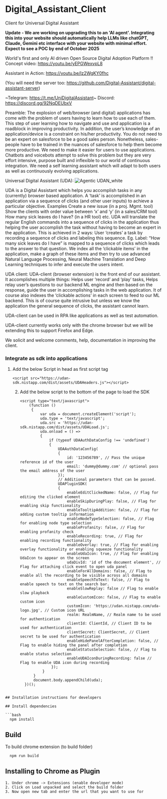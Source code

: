 # Digital_Assistant_Client

Client for Universal Digital Assistant

**Update - We are working on upgrading this to an 'AI agent'. Integrating this into your website should automatically
help LLMs like chatGPT, Claude, Gemini etc interface with your website with minimal effort. Expect to see a POC by end
of October 2025**

World's first and only AI driven Open Source Digital Adoption Platform !!
Concept video: https://youtu.be/yEPGWexvpL8

Assistant in Action: https://youtu.be/Iz2WgKY0fhc

(You will need the server too: https://github.com/Digital-Assistant/digital-assistant-server)

~Telegram: https://t.me/UniDigitalAssistant~
Discord: https://discord.gg/92NqDEUbxV

Preamble: The explosion of web/browser (and digital) applications has come with the problem of users having to learn how
to use each of them. This step of user learning how to navigate and use and application is a roadblock in improving
productivity. In addition, the user’s knowledge of an application/device is a constraint on his/her productivity. You do
not need to be an expert on salesforce to be a good sales person. Nonetheless, sales-people have to be trained in the
nuances of salesforce to help them become more productive. We need to make it easier for users to use applications.
Chatbots and voicebots attempt to solve this problem but they are very effort intensive, purpose built and inflexible to
our world of continuous integration. We need a self learning assistant which will adapt to both users as well as
continuously evolving applications.

Universal Digital Assistant (UDA):
![Agentic UDAN_white](https://github.com/user-attachments/assets/52d996fe-10e7-42ce-90e1-4fdd67ef0077)

UDA is a Digital Assistant which helps you accomplish tasks in any (currently) browser based application. A ‘task’ is
accomplished in an application via a sequence of clicks (and other user inputs) to achieve a particular objective.
Examples Create a new issue (in a proj. Mgmt. tool)
Show the clients with order value between ‘x’ and ‘y’ (in a sales/CRM tool)
How many sick leaves do I have? (in a HR tool) etc. UDA will translate the regular English commands into a sequence of
clicks in the application thus helping the user accomplish the task without having to become an expert in the
application. This is achieved in 2 ways:
User ‘creates’ a task by recording a sequence of clicks and labeling this sequence. Eg. Label:  “How many sick leaves do
I have” is mapped to a sequence of clicks which leads to the answer to that question. We index all the ‘clickable items’
in the application, make a graph of these items and then try to use advanced Natural Language Processing, Neural Machine
Translation and Deep Learning techniques to infer and execute the users intent.

UDA client:
UDA-client (browser extension) is the front end of our assistant. It accomplishes multiple things:
Helps user ‘record’ and ‘play’ tasks, Helps relay user’s questions to our backend ML engine and then based on the
response, guide the user in accomplishing tasks in the web application. It of course also indexes the ‘clickable
actions’ in each screen to feed to our ML backend. This is of course quite intrusive but unless we know the application
the general sequence of clicks, the assistant cannot learn.

UDA-client can be used in RPA like applications as well as test automation.

UDA-client currently works only with the chrome browser but we will be extending this to support Firefox and Edge.

We solicit and welcome comments, help, documentation in improving the client.

### Integrate as sdk into applications

1. Add the below Script in head as first script tag
    ```
    <script src="https://udan-sdk.nistapp.com/dist/assets/UDAHeaders.js"></script>
    ```
   2. Add the below script to the bottom of the page to load the SDK
       ```
       <script type="text/javascript">
           (function ()
            {
                var uda = document.createElement('script');
                uda.type = 'text/javascript';
                uda.src = 'https://udan-sdk.nistapp.com/dist/assets/UDALoad.js';
                uda.onload = () =>
                {
                    if (typeof UDAAuthDataConfig !== 'undefined')
                    {
                        UDAAuthDataConfig(
                        {
                            id: '123456789', // Pass the unique reference id of the user
                            email: 'dummy@dummy.com' // optional pass the email address of the user
                        });
                        // Additional parameters that can be passed.
                        UDAPluginSDK(
                        {
                            enableEditClickedName: false, // Flag for editing the clicked element
                            enableSkipDuringPlay: false, // Flag for enabling skip functionality
                            enableTooltipAddition: false, // Flag for adding custom tooltip information
                            enableNodeTypeSelection: false, // Flag for enabling node type selection
                            enableProfanity: false, // Flag for enabling profanity check
                            enableRecording: true, // Flag for enabling recording functionality
                            enableOverlay: true, // Flag for enabling overlay functionality or enabling squeeze functionality
                            enableUdaIcon: true, // Flag for enabling UdaIcon to appear on the screen
                            udaDivId: 'id of the document element', // Flag for attaching click event to open uda panel
                            enableForAllDomains: false, // Flag to enable all the recording to be visible across all domains
                            enableSpeechToText: false, // Flag to enable speech to text on the search bar.
                            enableSlowReplay: false // Flag to enable slow playback
                            enableCustomIcon: false, // Flag to enable custom icon
                            customIcon: 'https://udan.nistapp.com/uda-logo.jpg', // Custom icon URL
                            realm: RealmName, // Realm name to be used for authentication
                            clientId: ClientId, // Client ID to be used for authentication
                            clientSecret: ClientSecret, // Client secret to be used for authentication
                            enableHidePanelAfterCompletion: false, // Flag to enable hiding the panel after completion
                            enableStatusSelection: false, // Flag to enable status selection
                            enableUDAIconDuringRecording: false // Flag to enable UDA icon during recording
                     });
                 }
             }
             document.body.appendChild(uda);
         })();
    </script>

```

## Installation instructions for developers

## Install dependencies

```bash
  npm install
```

## Build

To build chrome extension (to build folder)

```bash
  npm run build
```

## Installing to Chrome as Plugin

```
1. Under chrome -> Extensions (enable developer mode) 
2. Click on Load unpacked and select the build folder
3. Now open new tab and enter the url that you want to use for

